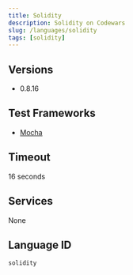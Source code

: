 ```yaml
---
title: Solidity
description: Solidity on Codewars
slug: /languages/solidity
tags: [solidity]
---
```



## Versions

- 0.8.16

## Test Frameworks

- [Mocha](https://hardhat.org/tutorial/testing-contracts)

## Timeout

16 seconds

## Services

None

## Language ID

`solidity`
